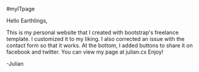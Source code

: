 #myITpage

Hello Earthlings,

This is my personal website that I created with bootstrap's freelance template. 
I customized it to my liking. I also corrected an issue with the contact form so that it works. 
At the bottom, I added buttons to share it on facebook and twitter. 
You can view my page at julian.cx
Enjoy!

-Julian
